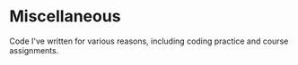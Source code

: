 # Miscellaneous
Code I've written for various reasons, including coding practice and course assignments.
